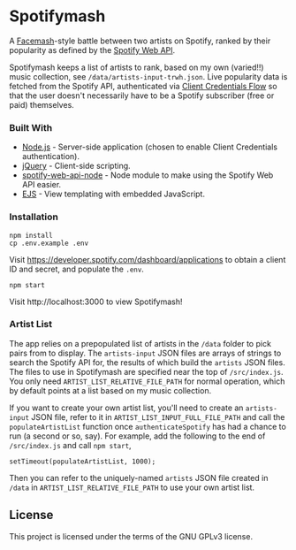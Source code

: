 # Spotifymash
A [Facemash](https://en.wikipedia.org/wiki/History_of_Facebook)-style battle between two artists on Spotify, ranked by their popularity as defined by the [Spotify Web API](https://developer.spotify.com/documentation/web-api/).

Spotifymash keeps a list of artists to rank, based on my own (varied!!) music collection, see `/data/artists-input-trwh.json`. Live popularity data is fetched from the Spotify API, authenticated via [Client Credentials Flow](https://developer.spotify.com/documentation/general/guides/authorization-guide/#client-credentials-flow) so that the user doesn't necessarily have to be a Spotify subscriber (free or paid) themselves.

### Built With

* [Node.js](https://nodejs.org/en/) - Server-side application (chosen to enable Client Credentials authentication).
* [jQuery](https://jquery.com/) - Client-side scripting.
* [spotify-web-api-node](https://rometools.github.io/rome/) - Node module to make using the Spotify Web API easier.
* [EJS](https://github.com/thelinmichael/spotify-web-api-node) - View templating with embedded JavaScript.

### Installation

```
npm install
cp .env.example .env
```
Visit https://developer.spotify.com/dashboard/applications to obtain a client ID and secret, and populate the `.env`.
```
npm start
```
Visit http://localhost:3000 to view Spotifymash!

### Artist List

The app relies on a prepopulated list of artists in the `/data` folder to pick pairs from to display. The `artists-input` JSON files are arrays of strings to search the Spotify API for, the results of which build the `artists` JSON files. The files to use in Spotifymash are specified near the top of `/src/index.js`. You only need `ARTIST_LIST_RELATIVE_FILE_PATH` for normal operation, which by default points at a list based on my music collection.

If you want to create your own artist list, you'll need to create an `artists-input` JSON file, refer to it in `ARTIST_LIST_INPUT_FULL_FILE_PATH` and call the `populateArtistList` function once `authenticateSpotify` has had a chance to run (a second or so, say). For example, add the following to the end of `/src/index.js` and call `npm start`,

```
setTimeout(populateArtistList, 1000);
```

Then you can refer to the uniquely-named `artists` JSON file created in `/data` in `ARTIST_LIST_RELATIVE_FILE_PATH` to use your own artist list.

## License

This project is licensed under the terms of the GNU GPLv3 license.
